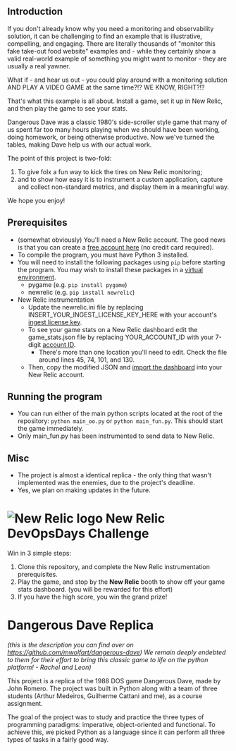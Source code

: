 ## Introduction
If you don't already know why you need a monitoring and observability solution, it can be challenging to find an example that is illustrative, compelling, and engaging. There are literally thousands of "monitor this fake take-out food website" examples and - while they certainly show a valid real-world example of something you might want to monitor - they are usually a real yawner.

What if - and hear us out - you could play around with a monitoring solution AND PLAY A VIDEO GAME at the same time?!? WE KNOW, RIGHT?!?

That's what this example is all about. Install a game, set it up in New Relic, and then play the game to see your stats. 

Dangerous Dave was a classic 1980's side-scroller style game that many of us spent far too many hours playing when we should have been working, doing homework, or being otherwise productive. Now we've turned the tables, making Dave help us with our actual work.

The point of this project is two-fold: 

 1. To give folx a fun way to kick the tires on New Relic monitoring; 
 2. and to show how easy it is to instrument a custom application, capture and collect non-standard metrics, and display them in a meaningful way.

We hope you enjoy!

## Prerequisites

- (somewhat obviously) You'll need a New Relic account. The good news is that you can create a [free account here](https://newrelic.com/signup) (no credit card required).
- To compile the program, you must have Python 3 installed.
- You will need to install the following packages using `pip` before starting the program. You may wish to install these packages in a [virtual environment](https://packaging.python.org/en/latest/guides/installing-using-pip-and-virtual-environments/).
  - pygame (e.g. `pip install pygame`)
  - newrelic (e.g. `pip install newrelic`)
- New Relic instrumentation
  - Update the newrelic.ini file by replacing INSERT_YOUR_INGEST_LICENSE_KEY_HERE with your account's [ingest license key](https://docs.newrelic.com/docs/apis/intro-apis/new-relic-api-keys/).
  - To see your game stats on a New Relic dashboard edit the game_stats.json file by replacing YOUR_ACCOUNT_ID with your 7-digit [account ID](https://docs.newrelic.com/docs/accounts/accounts-billing/account-structure/account-id/). 
    - There's more than one location you'll need to edit. Check the file around lines 45, 74, 101, and 130. 
  - Then, copy the modified JSON and [import the dashboard](https://docs.newrelic.com/docs/query-your-data/explore-query-data/dashboards/introduction-dashboards/#dashboards-import) into your New Relic account.

## Running the program

- You can run either of the main python scripts located at the root of the repository: `python main_oo.py` or `python main_fun.py`. This should start the game immediately.
- Only main_fun.py has been instrumented to send data to New Relic.

## Misc

- The project is almost a identical replica - the only thing that wasn't implemented was the enemies, due to the project's deadline.
- Yes, we plan on making updates in the future.

# ![New Relic logo](https://newrelic.com/static-assets/images/icons/avatar-newrelic.png) New Relic DevOpsDays Challenge

Win in 3 simple steps:
1. Clone this repository, and complete the New Relic instrumentation prerequisites.
2. Play the game, and stop by the **New Relic** booth to show off your game stats dashboard. (you will be rewarded for this effort)
3. If you have the high score, you win the grand prize!

# Dangerous Dave Replica
*(this is the description you can find over on https://github.com/mwolfart/dangerous-dave) We remain deeply endebted to them for their effort to bring this classic game to life on the python platform! - Rachel and Leon)*

This project is a replica of the 1988 DOS game Dangerous Dave, made by John Romero. The project was built in Python along with a team of three students (Arthur Medeiros, Guilherme Cattani and me), as a course assignment.

The goal of the project was to study and practice the three types of programming paradigms: imperative, object-oriented and functional. To achieve this, we picked Python as a language since it can perform all three types of tasks in a fairly good way.
